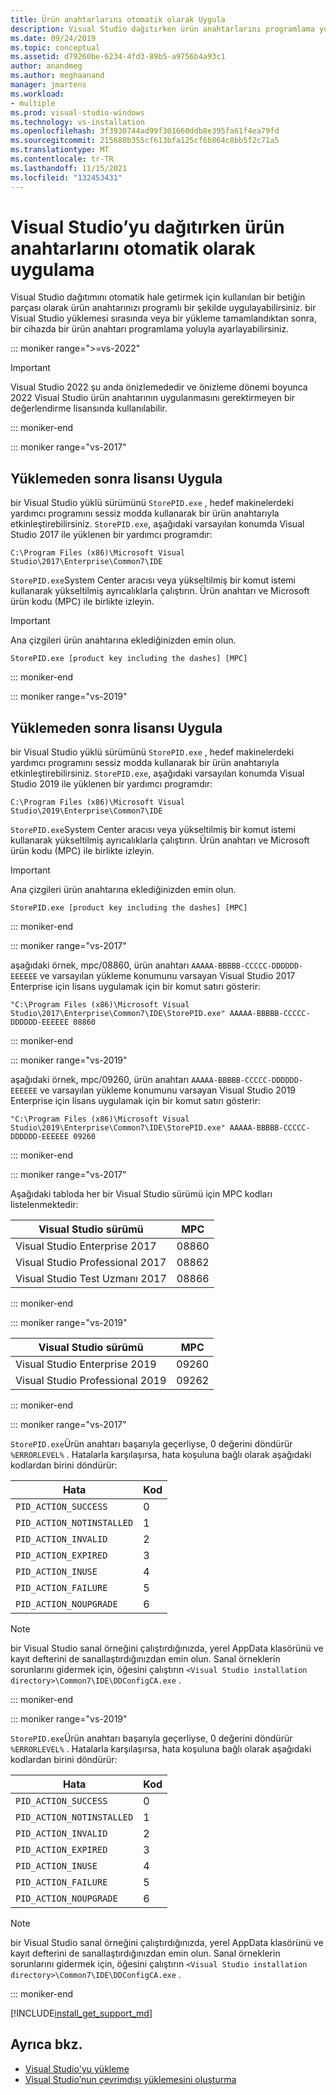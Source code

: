 ```yaml
---
title: Ürün anahtarlarını otomatik olarak Uygula
description: Visual Studio dağıtırken ürün anahtarlarını programlama yoluyla nasıl uygulayacağınızı öğrenin.
ms.date: 09/24/2019
ms.topic: conceptual
ms.assetid: d79260be-6234-4fd3-89b5-a9756b4a93c1
author: anandmeg
ms.author: meghaanand
manager: jmartens
ms.workload:
- multiple
ms.prod: visual-studio-windows
ms.technology: vs-installation
ms.openlocfilehash: 3f3930744ad99f301660ddb8e395fa61f4ea79fd
ms.sourcegitcommit: 215680b355cf613bfa125cf6b864c8bb5f2c71a5
ms.translationtype: MT
ms.contentlocale: tr-TR
ms.lasthandoff: 11/15/2021
ms.locfileid: "132453431"
---
```

# <a name="automatically-apply-product-keys-when-deploying-visual-studio"></a>Visual Studio’yu dağıtırken ürün anahtarlarını otomatik olarak uygulama

Visual Studio dağıtımını otomatik hale getirmek için kullanılan bir betiğin parçası olarak ürün anahtarınızı programlı bir şekilde uygulayabilirsiniz. bir Visual Studio yüklemesi sırasında veya bir yükleme tamamlandıktan sonra, bir cihazda bir ürün anahtarı programlama yoluyla ayarlayabilirsiniz.

::: moniker range=">=vs-2022"

> [!IMPORTANT]
> Visual Studio 2022 şu anda önizlemededir ve önizleme dönemi boyunca 2022 Visual Studio ürün anahtarının uygulanmasını gerektirmeyen bir değerlendirme lisansında kullanılabilir.

::: moniker-end

::: moniker range="vs-2017"

## <a name="apply-the-license-after-installation"></a>Yüklemeden sonra lisansı Uygula

bir Visual Studio yüklü sürümünü `StorePID.exe` , hedef makinelerdeki yardımcı programını sessiz modda kullanarak bir ürün anahtarıyla etkinleştirebilirsiniz. `StorePID.exe`, aşağıdaki varsayılan konumda Visual Studio 2017 ile yüklenen bir yardımcı programdır:

```shell
C:\Program Files (x86)\Microsoft Visual Studio\2017\Enterprise\Common7\IDE
```

 `StorePID.exe`System Center aracısı veya yükseltilmiş bir komut istemi kullanarak yükseltilmiş ayrıcalıklarla çalıştırın. Ürün anahtarı ve Microsoft ürün kodu (MPC) ile birlikte izleyin.

>[!IMPORTANT]
> Ana çizgileri ürün anahtarına eklediğinizden emin olun.

 ```shell
 StorePID.exe [product key including the dashes] [MPC]
 ```

::: moniker-end

::: moniker range="vs-2019"

## <a name="apply-the-license-after-installation"></a>Yüklemeden sonra lisansı Uygula

bir Visual Studio yüklü sürümünü `StorePID.exe` , hedef makinelerdeki yardımcı programını sessiz modda kullanarak bir ürün anahtarıyla etkinleştirebilirsiniz. `StorePID.exe`, aşağıdaki varsayılan konumda Visual Studio 2019 ile yüklenen bir yardımcı programdır:

```shell
C:\Program Files (x86)\Microsoft Visual Studio\2019\Enterprise\Common7\IDE
```

 `StorePID.exe`System Center aracısı veya yükseltilmiş bir komut istemi kullanarak yükseltilmiş ayrıcalıklarla çalıştırın. Ürün anahtarı ve Microsoft ürün kodu (MPC) ile birlikte izleyin.

>[!IMPORTANT]
> Ana çizgileri ürün anahtarına eklediğinizden emin olun.

 ```shell
 StorePID.exe [product key including the dashes] [MPC]
 ```

::: moniker-end

::: moniker range="vs-2017"

aşağıdaki örnek, mpc/08860, ürün anahtarı `AAAAA-BBBBB-CCCCC-DDDDDD-EEEEEE` ve varsayılan yükleme konumunu varsayan Visual Studio 2017 Enterprise için lisans uygulamak için bir komut satırı gösterir:

```shell
"C:\Program Files (x86)\Microsoft Visual Studio\2017\Enterprise\Common7\IDE\StorePID.exe" AAAAA-BBBBB-CCCCC-DDDDDD-EEEEEE 08860
```

::: moniker-end

::: moniker range="vs-2019"

aşağıdaki örnek, mpc/09260, ürün anahtarı `AAAAA-BBBBB-CCCCC-DDDDDD-EEEEEE` ve varsayılan yükleme konumunu varsayan Visual Studio 2019 Enterprise için lisans uygulamak için bir komut satırı gösterir:

```shell
"C:\Program Files (x86)\Microsoft Visual Studio\2019\Enterprise\Common7\IDE\StorePID.exe" AAAAA-BBBBB-CCCCC-DDDDDD-EEEEEE 09260
```

::: moniker-end

::: moniker range="vs-2017"

 Aşağıdaki tabloda her bir Visual Studio sürümü için MPC kodları listelenmektedir:

| Visual Studio sürümü                | MPC   |
|--------------------------------------|-------|
| Visual Studio Enterprise 2017        | 08860 |
| Visual Studio Professional 2017      | 08862 |
| Visual Studio Test Uzmanı 2017 | 08866 |

::: moniker-end

::: moniker range="vs-2019"

| Visual Studio sürümü                | MPC   |
|--------------------------------------|-------|
| Visual Studio Enterprise 2019        | 09260 |
| Visual Studio Professional 2019      | 09262 |

::: moniker-end

::: moniker range="vs-2017"

`StorePID.exe`Ürün anahtarı başarıyla geçerliyse, 0 değerini döndürür `%ERRORLEVEL%` . Hatalarla karşılaşırsa, hata koşuluna bağlı olarak aşağıdaki kodlardan birini döndürür:

| Hata                     | Kod |
|---------------------------|------|
| `PID_ACTION_SUCCESS`      | 0    |
| `PID_ACTION_NOTINSTALLED` | 1    |
| `PID_ACTION_INVALID`      | 2    |
| `PID_ACTION_EXPIRED`      | 3    |
| `PID_ACTION_INUSE`        | 4    |
| `PID_ACTION_FAILURE`      | 5    |
| `PID_ACTION_NOUPGRADE`    | 6    |

> [!NOTE]
> bir Visual Studio sanal örneğini çalıştırdığınızda, yerel AppData klasörünü ve kayıt defterini de sanallaştırdığınızdan emin olun. Sanal örneklerin sorunlarını gidermek için, öğesini çalıştırın `<Visual Studio installation directory>\Common7\IDE\DDConfigCA.exe` .  

::: moniker-end

::: moniker range="vs-2019"

`StorePID.exe`Ürün anahtarı başarıyla geçerliyse, 0 değerini döndürür `%ERRORLEVEL%` . Hatalarla karşılaşırsa, hata koşuluna bağlı olarak aşağıdaki kodlardan birini döndürür:

| Hata                     | Kod |
|---------------------------|------|
| `PID_ACTION_SUCCESS`      | 0    |
| `PID_ACTION_NOTINSTALLED` | 1    |
| `PID_ACTION_INVALID`      | 2    |
| `PID_ACTION_EXPIRED`      | 3    |
| `PID_ACTION_INUSE`        | 4    |
| `PID_ACTION_FAILURE`      | 5    |
| `PID_ACTION_NOUPGRADE`    | 6    |

> [!NOTE]
> bir Visual Studio sanal örneğini çalıştırdığınızda, yerel AppData klasörünü ve kayıt defterini de sanallaştırdığınızdan emin olun. Sanal örneklerin sorunlarını gidermek için, öğesini çalıştırın `<Visual Studio installation directory>\Common7\IDE\DDConfigCA.exe` .  

::: moniker-end

[!INCLUDE[install_get_support_md](includes/install_get_support_md.md)]

## <a name="see-also"></a>Ayrıca bkz.

* [Visual Studio'yu yükleme](../install/install-visual-studio.md)
* [Visual Studio’nun çevrimdışı yüklemesini oluşturma](../install/create-an-offline-installation-of-visual-studio.md)